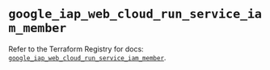 # `google_iap_web_cloud_run_service_iam_member`

Refer to the Terraform Registry for docs: [`google_iap_web_cloud_run_service_iam_member`](https://registry.terraform.io/providers/hashicorp/google-beta/6.36.1/docs/resources/google_iap_web_cloud_run_service_iam_member).
